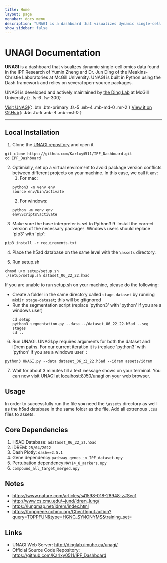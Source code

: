 ```yaml
---
title: Home
layout: page
menubar: docs_menu
description: "UNAGI is a dashboard that visualizes dynamic single-cell omics data found in the IPF Research."
show_sidebar: false
---
```


# UNAGI Documentation

**UNAGI** is a dashboard that visualizes dynamic single-cell omics data found in the IPF Research of Yumin Zheng and Dr. Jun Ding of the Meakins-Christie Laboratories at McGill University. UNAGI is built in Python using the Dash framework and relies on several open-source packages.

UNAGI is developed and actively maintained by [the Ding Lab](https://junding.lab.mcgill.ca/) at McGill University.{: .fs-6 .fw-300}

[Visit UNAGI](http://dinglab.rimuhc.ca/unagi/){: .btn .btn-primary .fs-5 .mb-4 .mb-md-0 .mr-2 } [View it on GitHub](https://github.com/Karlxy0511/IPF_Dashboard){: .btn .fs-5 .mb-4 .mb-md-0 }

---

## Local Installation
1. Clone the [UNAGI repository](https://github.com/Karlxy0511/IPF_Dashboard) and open it
```
git clone https://github.com/Karlxy0511/IPF_Dashboard.git
cd IPF_Dashboard
```
2. Optimially, set up a virtual enviroment to avoid package version conflicts between different projects
on your machine. In this case, we call it `env`:
   1. For mac:
    ```
    python3 -m venv env
    source env/bin/activate
    ```
   2. For windows:
    ```
    python -m venv env
    env\Scripts\activate
    ```
3. Make sure the base interpreter is set to Python3.9. Install the correct version of the necessary packages. Windows users should replace 'pip3' with 'pip':
```
pip3 install -r requirements.txt
```
4. Place the h5ad database on the same level with the `\assets` directory.

5. Run setup.sh
```
chmod u+x setup/setup.sh
./setup/setup.sh dataset_06_22_22.h5ad
```
If you are unable to run setup.sh on your machine, please do the following:
- Create a folder in the same directory called `stage-dataset` by running `mkdir stage-dataset`; this will be gitignored
- Run the segmentation script (replace 'python3' with 'python' if you are a windows user) 
   ```
   cd setup
   python3 segmentation.py --data ../dataset_06_22_22.h5ad --seg stages
   cd ..
   ```

6. Run UNAGI. UNAGI.py requires arguments for both the dataset and iDrem paths. For our current iteration it is (replace 'python3' with 'python' if you are a windows user) :
```
python3 UNAGI.py --data dataset_06_22_22.h5ad --idrem assets/idrem
```
7. Wait for about 3 minutes till a text message shows on your terminal. You can now visit UNAGI at [localhost:8050/unagi](localhost:8050/unagi) on your web browser.

## Usage
In order to successfully run the file you need the `\assets` directory as well as the h5ad database in the same folder as the file.
Add all extrenous `.css` files to assets. 

## Core Dependencies
1. H5AD Database: `adataset_06_22_22.h5ad`
2. iDREM: `25/04/2022`
3. Dash Plotly: `dash==2.5.1`
4. Gene dependency:`pathway_genes_in_IPF_dataset.npy`
5. Pertubation dependency:`MAY14_8_markers.npy`
6. `compound_all_target_merged.npy`


## Notes
* https://www.nature.com/articles/s41598-018-28948-z#Sec1
* http://www.cs.cmu.edu/~jund/idrem_lung/
* https://lungmap.net/idrem/index.html
* https://toppgene.cchmc.org/CheckInput.action?query=TOPPFUN&type=HGNC_SYNONYMS&training_set=



## Links
* UNAGI Web Server: http://dinglab.rimuhc.ca/unagi/
* Official Source Code Repository: https://github.com/Karlxy0511/IPF_Dashboard
